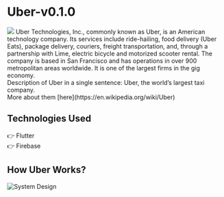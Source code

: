 # Uber-v0.1.0
<img src="https://avatars.githubusercontent.com/u/538264?s=200&v=4" />
Uber Technologies, Inc., commonly known as Uber, is an American technology company. Its services include ride-hailing, food delivery (Uber Eats), package delivery, couriers, freight transportation, and, through a partnership with Lime, electric bicycle and motorized scooter rental. The company is based in San Francisco and has operations in over 900 metropolitan areas worldwide. It is one of the largest firms in the gig economy.
<br>
Description of Uber in a single sentence: Uber, the world’s largest taxi company. <br>
More about them [here](https://en.wikipedia.org/wiki/Uber)

## Technologies Used
  👉 Flutter <br>
  👉 Firebase
## How Uber Works?
![System Design](https://user-images.githubusercontent.com/71402528/123502881-1f4f4480-d66d-11eb-9a80-3aa934217657.jpg)
